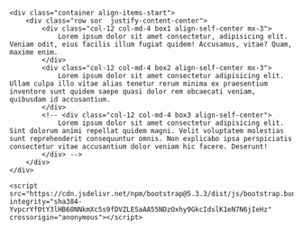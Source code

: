 
    <div class="container align-items-start">
        <div class="row sor  justify-content-center">
            <div class="col-12 col-md-4 box1 align-self-center mx-3">
                Lorem ipsum dolor sit amet consectetur, adipisicing elit. Veniam odit, eius facilis illum fugiat quidem! Accusamus, vitae? Quam, maxime enim. 
            </div>
            <div class="col-12 col-md-4 box2 align-self-center mx-3">
                Lorem ipsum dolor sit amet consectetur adipisicing elit. Ullam culpa illo vitae alias tenetur rerum minima ex praesentium inventore sunt quidem saepe quasi dolor rem obcaecati veniam, quibusdam id accusantium.
            </div>
            <!-- <div class="col-12 col-md-4 box3 align-self-center">
                Lorem ipsum dolor sit amet consectetur adipisicing elit. Sint dolorum animi repellat quidem magni. Velit voluptatem molestias sunt reprehenderit consequuntur omnis. Non explicabo ipsa perspiciatis consectetur vitae accusantium dolor veniam hic facere. Deserunt!
            </div> -->
        </div>
    </div>

    <script src="https://cdn.jsdelivr.net/npm/bootstrap@5.3.3/dist/js/bootstrap.bundle.min.js" integrity="sha384-YvpcrYf0tY3lHB60NNkmXc5s9fDVZLESaAA55NDzOxhy9GkcIdslK1eN7N6jIeHz" crossorigin="anonymous"></script>

